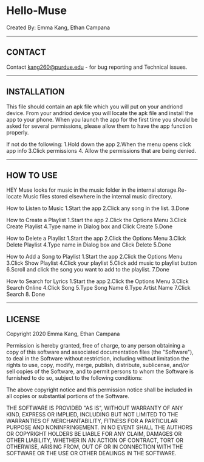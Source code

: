 # Hello-Muse
Created By: Emma Kang, Ethan Campana

-------------------------
CONTACT
-------------------------
Contact kang260@purdue.edu - for bug reporting and Technical issues.

-----------------
INSTALLATION
-----------------
This file should contain an apk file which you will put on your andriond device. From your andriod device you will locate the apk file and install the app to your phone. When you launch the app for the first time you should be asked for several permissions, please allow them to have the app function properly.

If not do the following:
1.Hold down the app 
2.When the menu opens click app info
3.Click permissions
4. Allow the permissions that are being denied.


-------------------
HOW TO USE
-------------------
HEY Muse looks for music in the music folder in the internal storage.Re-locate Music files stored elsewhere in the internal music directory.

How to Listen to Music
1.Start the app
2.Click any song in the list.
3.Done

How to Create a Playlist
1.Start the app
2.Click the Options Menu
3.Click Create Playlist
4.Type name in Dialog box and Click Create
5.Done

How to Delete a Playlist
1.Start the app
2.Click the Options Menu
3.Click Delete Playlist
4.Type name in Dialog box and Click Delete
5.Done

How to Add a Song to Playlist
1.Start the app
2.Click the Options Menu
3.Click Show Playlist
4.Click your playlist
5.Click add music to playlist button
6.Scroll and click the song you want to add to the playlist.
7.Done

How to Search for Lyrics
1.Start the app
2.Click the Options Menu
3.Click Search Online
4.Click Song
5.Type Song Name
6.Type Artist Name
7.Click Search
8. Done

-------------------
LICENSE
-------------------
Copyright 2020 Emma Kang, Ethan Campana

Permission is hereby granted, free of charge, to any person obtaining a copy of this software and associated documentation files (the "Software"), to deal in the Software without restriction, 
including without limitation the rights to use, copy, modify, merge, publish, distribute, sublicense, and/or sell copies of the Software, and to permit persons to whom the Software is furnished to do so, subject to the following conditions:

The above copyright notice and this permission notice shall be included in all copies or substantial portions of the Software.

THE SOFTWARE IS PROVIDED "AS IS", WITHOUT WARRANTY OF ANY KIND, EXPRESS OR IMPLIED, INCLUDING BUT NOT LIMITED TO THE WARRANTIES OF MERCHANTABILITY, 
FITNESS FOR A PARTICULAR PURPOSE AND NONINFRINGEMENT. IN NO EVENT SHALL THE AUTHORS OR COPYRIGHT HOLDERS BE LIABLE FOR ANY CLAIM, DAMAGES OR OTHER LIABILITY, 
WHETHER IN AN ACTION OF CONTRACT, TORT OR OTHERWISE, ARISING FROM, OUT OF OR IN CONNECTION WITH THE SOFTWARE OR THE USE OR OTHER DEALINGS IN THE SOFTWARE.
